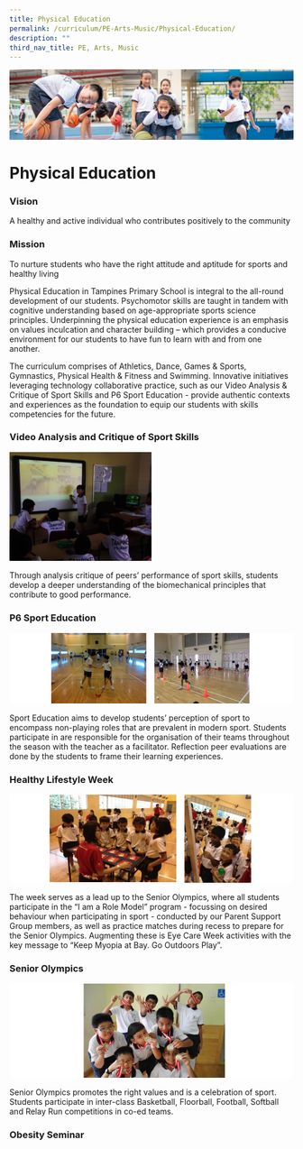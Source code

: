 ```yaml
---
title: Physical Education
permalink: /curriculum/PE-Arts-Music/Physical-Education/
description: ""
third_nav_title: PE, Arts, Music
---
```

![](/images/Our%20Learning%20Experiences.jpg)

Physical Education
==================

### **Vision**

A healthy and active individual who contributes positively to the community  
  

### **Mission**

To nurture students who have the right attitude and aptitude for sports and healthy living  

Physical Education in Tampines Primary School is integral to the all-round development of our students. Psychomotor skills are taught in tandem with cognitive understanding based on age-appropriate sports science principles. Underpinning the physical education experience is an emphasis on values inculcation and character building – which provides a conducive environment for our students to have fun to learn with and from one another.

  

The curriculum comprises of Athletics, Dance, Games & Sports, Gymnastics, Physical Health & Fitness and Swimming. Innovative initiatives leveraging technology collaborative practice, such as our Video Analysis & Critique of Sport Skills and P6 Sport Education - provide authentic contexts and experiences as the foundation to equip our students with skills competencies for the future.

 
### **Video Analysis and Critique of Sport Skills**

<img src="/images/Video%20Analysis%20and%20Critique%20of%20Sport%20Skills-2.png" style="width:50%">

Through analysis critique of peers’ performance of sport skills, students develop a deeper understanding of the biomechanical principles that contribute to good performance.

  

### **P6 Sport Education**

![](/images/PE1.png)

Sport Education aims to develop students’ perception of sport to encompass non-playing roles that are prevalent in modern sport. Students participate in are responsible for the organisation of their teams throughout the season with the teacher as a facilitator. Reflection peer evaluations are done by the students to frame their learning experiences.

### **Healthy Lifestyle Week**

![](/images/PE3.png)

The week serves as a lead up to the Senior Olympics, where all students participate in the “I am a Role Model” program - focussing on desired behaviour when participating in sport - conducted by our Parent Support Group members, as well as practice matches during recess to prepare for the Senior Olympics. Augmenting these is Eye Care Week activities with the key message to “Keep Myopia at Bay. Go Outdoors Play”.


### **Senior Olympics**

![](/images/PE4.png)

Senior Olympics promotes the right values and is a celebration of sport. Students participate in inter-class Basketball, Floorball, Football, Softball and Relay Run competitions in co-ed teams.

  

### **Obesity Seminar**
